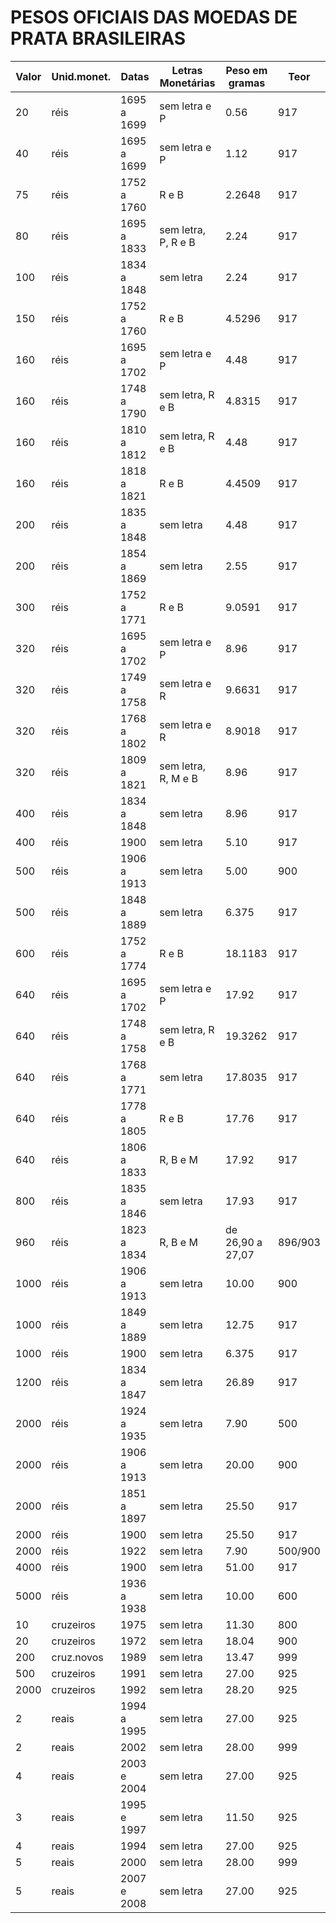 # PESOS OFICIAIS DAS MOEDAS DE PRATA BRASILEIRAS

| Valor | Unid.monet. | Datas       | Letras Monetárias   | Peso em gramas   | Teor    |
| ----- | ----------- | ----------- | ------------------- | ---------------- | ------- |
| 20    | réis        | 1695 a 1699 | sem letra e P       | 0.56             | 917     |
| 40    | réis        | 1695 a 1699 | sem letra e P       | 1.12             | 917     |
| 75    | réis        | 1752 a 1760 | R e B               | 2.2648           | 917     |
| 80    | réis        | 1695 a 1833 | sem letra, P, R e B | 2.24             | 917     |
| 100   | réis        | 1834 a 1848 | sem letra           | 2.24             | 917     |
| 150   | réis        | 1752 a 1760 | R e B               | 4.5296           | 917     |
| 160   | réis        | 1695 a 1702 | sem letra e P       | 4.48             | 917     |
| 160   | réis        | 1748 a 1790 | sem letra, R e B    | 4.8315           | 917     |
| 160   | réis        | 1810 a 1812 | sem letra, R e B    | 4.48             | 917     |
| 160   | réis        | 1818 a 1821 | R e B               | 4.4509           | 917     |
| 200   | réis        | 1835 a 1848 | sem letra           | 4.48             | 917     |
| 200   | réis        | 1854 a 1869 | sem letra           | 2.55             | 917     |
| 300   | réis        | 1752 a 1771 | R e B               | 9.0591           | 917     |
| 320   | réis        | 1695 a 1702 | sem letra e P       | 8.96             | 917     |
| 320   | réis        | 1749 a 1758 | sem letra e R       | 9.6631           | 917     |
| 320   | réis        | 1768 a 1802 | sem letra e R       | 8.9018           | 917     |
| 320   | réis        | 1809 a 1821 | sem letra, R, M e B | 8.96             | 917     |
| 400   | réis        | 1834 a 1848 | sem letra           | 8.96             | 917     |
| 400   | réis        | 1900        | sem letra           | 5.10             | 917     |
| 500   | réis        | 1906 a 1913 | sem letra           | 5.00             | 900     |
| 500   | réis        | 1848 a 1889 | sem letra           | 6.375            | 917     |
| 600   | réis        | 1752 a 1774 | R e B               | 18.1183          | 917     |
| 640   | réis        | 1695 a 1702 | sem letra e P       | 17.92            | 917     |
| 640   | réis        | 1748 a 1758 | sem letra, R e B    | 19.3262          | 917     |
| 640   | réis        | 1768 a 1771 | sem letra           | 17.8035          | 917     |
| 640   | réis        | 1778 a 1805 | R e B               | 17.76            | 917     |
| 640   | réis        | 1806 a 1833 | R, B e M            | 17.92            | 917     |
| 800   | réis        | 1835 a 1846 | sem letra           | 17.93            | 917     |
| 960   | réis        | 1823 a 1834 | R, B e M            | de 26,90 a 27,07 | 896/903 |
| 1000  | réis        | 1906 a 1913 | sem letra           | 10.00            | 900     |
| 1000  | réis        | 1849 a 1889 | sem letra           | 12.75            | 917     |
| 1000  | réis        | 1900        | sem letra           | 6.375            | 917     |
| 1200  | réis        | 1834 a 1847 | sem letra           | 26.89            | 917     |
| 2000  | réis        | 1924 a 1935 | sem letra           | 7.90             | 500     |
| 2000  | réis        | 1906 a 1913 | sem letra           | 20.00            | 900     |
| 2000  | réis        | 1851 a 1897 | sem letra           | 25.50            | 917     |
| 2000  | réis        | 1900        | sem letra           | 25.50            | 917     |
| 2000  | réis        | 1922        | sem letra           | 7.90             | 500/900 |
| 4000  | réis        | 1900        | sem letra           | 51.00            | 917     |
| 5000  | réis        | 1936 a 1938 | sem letra           | 10.00            | 600     |
| 10    | cruzeiros   | 1975        | sem letra           | 11.30            | 800     |
| 20    | cruzeiros   | 1972        | sem letra           | 18.04            | 900     |
| 200   | cruz.novos  | 1989        | sem letra           | 13.47            | 999     |
| 500   | cruzeiros   | 1991        | sem letra           | 27.00            | 925     |
| 2000  | cruzeiros   | 1992        | sem letra           | 28.20            | 925     |
| 2     | reais       | 1994 a 1995 | sem letra           | 27.00            | 925     |
| 2     | reais       | 2002        | sem letra           | 28.00            | 999     |
| 4     | reais       | 2003 e 2004 | sem letra           | 27.00            | 925     |
| 3     | reais       | 1995 e 1997 | sem letra           | 11.50            | 925     |
| 4     | reais       | 1994        | sem letra           | 27.00            | 925     |
| 5     | reais       | 2000        | sem letra           | 28.00            | 999     |
| 5     | reais       | 2007 e 2008 | sem letra           | 27.00            | 925     |
